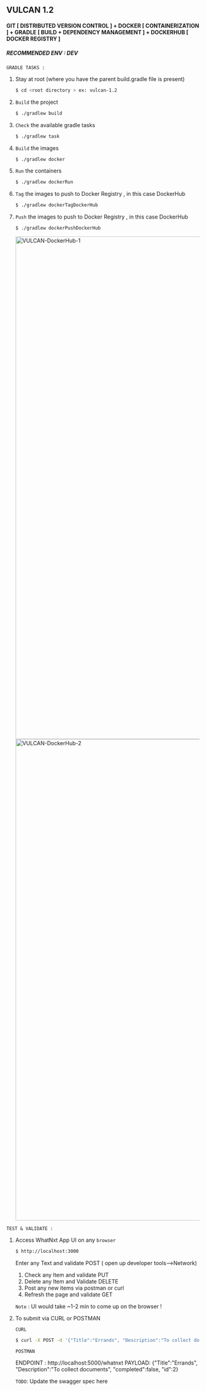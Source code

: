 
## VULCAN 1.2
#### GIT [ DISTRIBUTED VERSION CONTROL ] + DOCKER [ CONTAINERIZATION ] + GRADLE [ BUILD + DEPENDENCY MANAGEMENT ] +  DOCKERHUB [ DOCKER REGISTRY ]

##### RECOMMENDED ENV : DEV

`GRADLE TASKS :`

1. Stay at root (where you have the parent build.gradle file is present)
    ```bash
    $ cd <root directory > ex: vulcan-1.2
    ```    

2. `Build` the project 
    ```bash
    $ ./gradlew build 
    ```

3. `Check` the available  gradle tasks 
    ```bash
    $ ./gradlew task 
    ```

2. `Build` the images 
    ```bash
    $ ./gradlew docker 
    ```

3. `Run` the containers
    ```bash
    $ ./gradlew dockerRun 
    ```

4. `Tag` the images to push to Docker Registry , in this case DockerHub
    ```bash
    $ ./gradlew dockerTagDockerHub
    ```

5. `Push` the images to push to Docker Registry , in this case DockerHub
    ```bash
    $ ./gradlew dockerPushDockerHub
    ```

    <img width="1310" alt="VULCAN-DockerHub-1" src="https://user-images.githubusercontent.com/24245515/103702895-cc090d00-4fcc-11eb-9159-e315ba802760.png">

    <img width="1255" alt="VULCAN-DockerHub-2" src="https://user-images.githubusercontent.com/24245515/103702953-d0352a80-4fcc-11eb-890b-78df84db8c0e.png">
    

`TEST & VALIDATE :`


1. Access WhatNxt App UI on any `browser`

    ```bash
    $ http://localhost:3000
    ```    

    Enter any Text and validate POST ( open up developer tools-->Network) 

    1. Check any Item and validate PUT 
    2. Delete any Item and Validate DELETE
    3. Post any new items via postman or curl
    4. Refresh the page and validate GET 

    `Note` : UI would take ~1-2 min to come up on the browser !
    
2. To submit via CURL or POSTMAN

    `CURL`
    ```bash
    $ curl -X POST -d '{"Title":"Errands", "Description":"To collect documents", "completed":false, "id":2}' 'http://localhost:5000/whatnxt' -H 'Content-Type: application/json'
    ```  

    `POSTMAN`

    ENDPOINT : http://localhost:5000/whatnxt
    PAYLOAD: 
        {"Title":"Errands", "Description":"To collect documents", "completed":false, "id":2}
    
    `TODO`: Update the swagger spec here 

